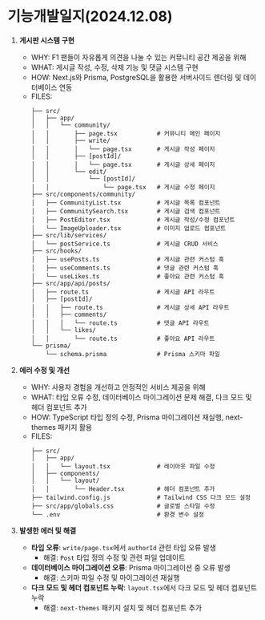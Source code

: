 # 기능개발일지(2024.12.08)

1. **게시판 시스템 구현**
   - WHY: F1 팬들이 자유롭게 의견을 나눌 수 있는 커뮤니티 공간 제공을 위해
   - WHAT: 게시글 작성, 수정, 삭제 기능 및 댓글 시스템 구현
   - HOW: Next.js와 Prisma, PostgreSQL을 활용한 서버사이드 렌더링 및 데이터베이스 연동
   - FILES:
     ```
     ├── src/
     │   ├── app/
     │   │   └── community/
     │   │       ├── page.tsx           # 커뮤니티 메인 페이지
     │   │       ├── write/
     │   │       │   └── page.tsx       # 게시글 작성 페이지
     │   │       ├── [postId]/
     │   │       │   └── page.tsx       # 게시글 상세 페이지
     │   │       └── edit/
     │   │           └── [postId]/
     │   │               └── page.tsx   # 게시글 수정 페이지
     ├── src/components/community/
     │   ├── CommunityList.tsx          # 게시글 목록 컴포넌트
     │   ├── CommunitySearch.tsx        # 게시글 검색 컴포넌트
     │   ├── PostEditor.tsx             # 게시글 작성/수정 컴포넌트
     │   └── ImageUploader.tsx          # 이미지 업로드 컴포넌트
     ├── src/lib/services/
     │   └── postService.ts             # 게시글 CRUD 서비스
     ├── src/hooks/
     │   ├── usePosts.ts                # 게시글 관련 커스텀 훅
     │   ├── useComments.ts             # 댓글 관련 커스텀 훅
     │   └── useLikes.ts                # 좋아요 관련 커스텀 훅
     ├── src/app/api/posts/
     │   ├── route.ts                   # 게시글 API 라우트
     │   ├── [postId]/
     │   │   ├── route.ts               # 게시글 상세 API 라우트
     │   │   ├── comments/
     │   │   │   └── route.ts           # 댓글 API 라우트
     │   │   └── likes/
     │   │       └── route.ts           # 좋아요 API 라우트
     └── prisma/
         └── schema.prisma              # Prisma 스키마 파일
     ```

2. **에러 수정 및 개선**
   - WHY: 사용자 경험을 개선하고 안정적인 서비스 제공을 위해
   - WHAT: 타입 오류 수정, 데이터베이스 마이그레이션 문제 해결, 다크 모드 및 헤더 컴포넌트 추가
   - HOW: TypeScript 타입 정의 수정, Prisma 마이그레이션 재실행, next-themes 패키지 활용
   - FILES:
     ```
     ├── src/
     │   ├── app/
     │   │   └── layout.tsx             # 레이아웃 파일 수정
     │   ├── components/
     │   │   └── layout/
     │   │       └── Header.tsx         # 헤더 컴포넌트 추가
     ├── tailwind.config.js             # Tailwind CSS 다크 모드 설정
     ├── src/app/globals.css            # 글로벌 스타일 수정
     └── .env                           # 환경 변수 설정
     ```

3. **발생한 에러 및 해결**
   - **타입 오류**: `write/page.tsx`에서 `authorId` 관련 타입 오류 발생
     - 해결: `Post` 타입 정의 수정 및 관련 파일 업데이트
   - **데이터베이스 마이그레이션 오류**: Prisma 마이그레이션 중 오류 발생
     - 해결: 스키마 파일 수정 및 마이그레이션 재실행
   - **다크 모드 및 헤더 컴포넌트 누락**: `layout.tsx`에서 다크 모드 및 헤더 컴포넌트 누락
     - 해결: `next-themes` 패키지 설치 및 헤더 컴포넌트 추가
